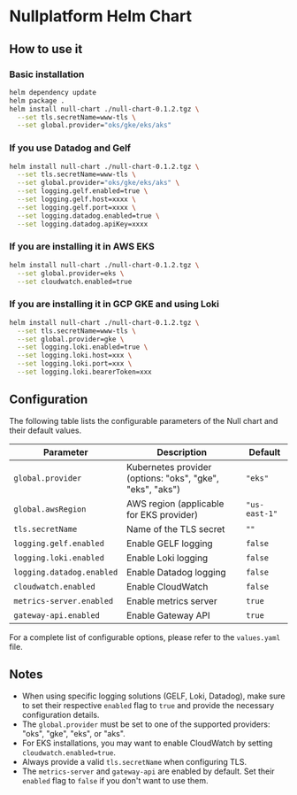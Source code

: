 # Nullplatform Helm Chart

## How to use it

### Basic installation

```bash
helm dependency update
helm package .
helm install null-chart ./null-chart-0.1.2.tgz \
  --set tls.secretName=www-tls \
  --set global.provider="oks/gke/eks/aks"
```

### If you use Datadog and Gelf

```bash
helm install null-chart ./null-chart-0.1.2.tgz \
  --set tls.secretName=www-tls \
  --set global.provider="oks/gke/eks/aks" \
  --set logging.gelf.enabled=true \
  --set logging.gelf.host=xxxx \
  --set logging.gelf.port=xxxx \
  --set logging.datadog.enabled=true \
  --set logging.datadog.apiKey=xxxx
```

### If you are installing it in AWS EKS

```bash
helm install null-chart ./null-chart-0.1.2.tgz \
  --set global.provider=eks \
  --set cloudwatch.enabled=true
```

### If you are installing it in GCP GKE and using Loki

```bash
helm install null-chart ./null-chart-0.1.2.tgz \
  --set tls.secretName=www-tls \
  --set global.provider=gke \
  --set logging.loki.enabled=true \
  --set logging.loki.host=xxx \
  --set logging.loki.port=xxx \
  --set logging.loki.bearerToken=xxx
```

## Configuration

The following table lists the configurable parameters of the Null chart and their default values.

| Parameter                 | Description                                               | Default       |
| ------------------------- | --------------------------------------------------------- | ------------- |
| `global.provider`         | Kubernetes provider (options: "oks", "gke", "eks", "aks") | `"eks"`       |
| `global.awsRegion`        | AWS region (applicable for EKS provider)                  | `"us-east-1"` |
| `tls.secretName`          | Name of the TLS secret                                    | `""`          |
| `logging.gelf.enabled`    | Enable GELF logging                                       | `false`       |
| `logging.loki.enabled`    | Enable Loki logging                                       | `false`       |
| `logging.datadog.enabled` | Enable Datadog logging                                    | `false`       |
| `cloudwatch.enabled`      | Enable CloudWatch                                         | `false`       |
| `metrics-server.enabled`  | Enable metrics server                                     | `true`        |
| `gateway-api.enabled`     | Enable Gateway API                                        | `true`        |

For a complete list of configurable options, please refer to the `values.yaml` file.

## Notes

- When using specific logging solutions (GELF, Loki, Datadog), make sure to set their respective `enabled` flag to `true` and provide the necessary configuration details.
- The `global.provider` must be set to one of the supported providers: "oks", "gke", "eks", or "aks".
- For EKS installations, you may want to enable CloudWatch by setting `cloudwatch.enabled=true`.
- Always provide a valid `tls.secretName` when configuring TLS.
- The `metrics-server` and `gateway-api` are enabled by default. Set their `enabled` flag to `false` if you don't want to use them.
